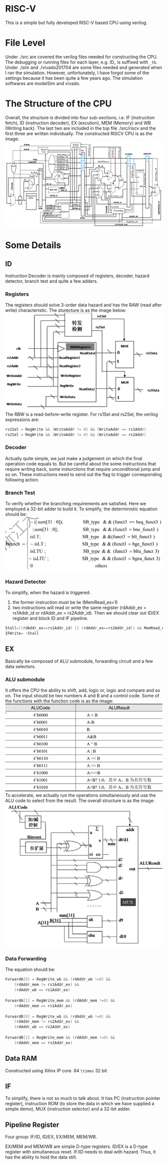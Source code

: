 # RISC-V
This is a simple but fully developed RISC-V based CPU using verilog.

# File Level
Under ./src are covered the verilog files needed for constructing the CPU. The debugging or running files for each layer, e.g. ID_ is suffixed with `_tb`.
Under ./sim and ./vivado201704 are some files needed and generated when I ran the simulation. However, unfortunately, I have forgot some of the settings because it has been quite a few years ago. The simulation softwares are modelSim and vivado.

# The Structure of the CPU
Overall, the structure is divided into four sub-sections, i.e. IF (instruction fetch), ID (instruction decoder), EX (excution), MEM (Memory) and WB (Writing back). The last two are included in the top file ./src/riscv and the first three are written individually.
The constructed RISCV CPU is as the image:
![Overall Structure of CPU](./assets/Structure.png)

# Some Details
## ID
Instruction Decoder is mainly composed of registers, decoder, hazard detector, branch test and quite a few adders.

### Registers
The registers should solve 3-order data hazard and has the RAW (read after write) characteristic. The sturecture is as the image below:
![Register Structure](./assets/registerStructure.png)
The RBW is a read-before-write register. For rs1Sel and rs2Sel, the verilog expressions are: 
```verilog
rs1Sel = RegWrite && (WriteAddr != 0) && (WriteAddr == rs1Addr)
rs2Sel = RegWrite && (WriteAddr != 0) && (WriteAddr == rs2Addr)
```

### Decoder
Actually quite simple, we just make a judgement on which the final operation code equals to. But be careful about the some instructions that require writing back, some insturctions that require unconditional jump and so on. These instructions need to send out the flag to trigger corresponding following action.

### Branch Test
To verify whether the branching requirements are satisfied. Here we employed a 32-bit adder to build it. To simplify, the deterministic equation should be:
![Branch Test](assets/branchTest.png)

### Hazard Detector
To simplify, when the hazard is triggered: 
1. the former instruction must be lw (MemRead_ex=1)
2. two instructions will read or write the same register (rdAddr_ex = rs1Addr_id or rdAddr_ex = rs2Addr_id).
Then we should clear out ID/EX register and block ID and IF pipeline.
```verilog
Stall=((rdAddr_ex==rs1Addr_id) || (rdAddr_ex==rs2Addr_id)) && MemRead_ex
IFWrite= ~Stall 
```

## EX
Basically be composed of ALU submodule, forwarding circuit and a few data selectors.

### ALU submodule
It offers the CPU the ability to shift, add, logic or, logic and compare and so on. The input should be two numbers A and B and a control code. Some of the functions with the function code is as the image:
![ALU Code](./assets/ALUcode.png)
To accelerate, we actually run the operations simultaneously and use the ALU code to select from the result.
The overall structure is as the image:
![ALU Structure](assets/ALU.png)

### Data Forwarding
The equation should be:
```verilog
ForwardA[0] = RegWrite_wb && (rdAddr_wb !=0) &&
    (rdAddr_mem != rs1Addr_ex) &&
    (rdAddr_wb == rs1Addr_ex)

ForwardA[1] = RegWrite_mem && (rdAddr_mem !=0) &&
    (rdAddr_mem == rs1Addr_ex)

ForwardB[0] = RegWrite_wb && (rdAddr_wb !=0) &&
    (rdAddr_mem != rs2Addr_ex) &&
    (rdAddr_wb == rs2Addr_ex)

ForwardB[1] = RegWrite_mem && (rdAddr_mem !=0) &&
    (rdAddr_mem == rs2Addr_ex)
```

## Data RAM
Constructed using Xilinx IP core. 64 `\times` 32 bit

## IF
To simplify, there is not so much to talk about. It has PC (instruction pointer register), instruction ROM (to store the data in which we have supplied a simple demo), MUX (instruction selector) and a 32-bit adder.

## Pipeline Register
Four group: 
IF/ID, ID/EX, EX/MEM, MEM/WB.

EX/MEM and MEM/WB are simple D-type registers. ID/EX is a D-type register with simultaneous reset. IF/ID needs to deal with hazard. Thus, it has the ability to hold the data still.
